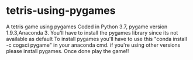 # tetris-using-pygames
A tetris game using pygames
Coded in Python 3.7, pygame version 1.9.3,Anaconda 3.
You'll have to install the pygames library since its not available as default
To install pygames you'll have to use this "conda install -c cogsci pygame" in your anaconda cmd.
if you're using other versions please install pygames.
Once done play the game!! 
